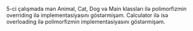5-ci çalışmada mən Animal, Cat, Dog və Main klassları ilə polimorfizmin overriding ilə implementasiyasını göstərmişəm.
Calculator ilə isə overloading ilə polimorfizmin implementasiyasını göstərmişəm.